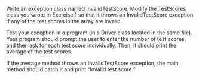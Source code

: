 Write an exception class named InvalidTestScore. Modify the TestScores class
you wrote in Exercise 1 so that it throws an InvalidTestScore exception if
any of the test scores in the array are invalid.

Test your exception in a program (in a Driver class located in the same file).
Your program should prompt the user to enter the number of test scores, and then
ask for each test score individually. Then, it should print the average of
the test scores.

If the average method throws an InvalidTestScore exception, the main method should catch it and print “Invalid test score.”